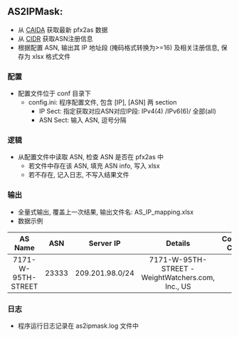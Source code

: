 ## AS2IPMask:

*	从 [CAIDA](https://www.caida.org/data/routing/routeviews-prefix2as.xml) 获取最新 pfx2as 数据
*	从 [CIDR](http://www.cidr-report.org/as2.0/) 获取ASN注册信息
*	根据配置 ASN, 输出其 IP 地址段 (掩码格式转换为>=16) 及相关注册信息, 保存为 xlsx 格式文件

### 配置

*	配置文件位于 conf 目录下
	*	config.ini: 程序配置文件, 包含 [IP], [ASN] 两 section
		*	IP Sect: 指定获取对应ASN对应IP段: IPv4(4) /IPv6(6)/ 全部(all)
		*	ASN Sect: 输入 ASN, 逗号分隔

###	逻辑
*	从配置文件中读取 ASN, 检查 ASN 是否在 pfx2as 中
	*	若文件中存在该 ASN, 填充 ASN info, 写入 xlsx
	*	若不存在, 记入日志, 不写入结果文件


### 输出

*	全量式输出, 覆盖上一次结果, 输出文件名: AS_IP_mapping.xlsx
*	数据示例  

|	AS Name		|	ASN		|	Server IP	|	Details	|Country Code |  
 :---: | :---:| :---:|:---: | :---:
|7171-W-95TH-STREET|23333|	209.201.98.0/24|7171-W-95TH-STREET - WeightWatchers.com, Inc., US|US|  


### 日志

*	程序运行日志记录在 as2ipmask.log 文件中